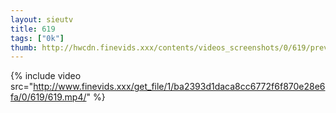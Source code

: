 ```yaml
--- 
layout: sieutv
title: 619
tags: ["0k"]
thumb: http://hwcdn.finevids.xxx/contents/videos_screenshots/0/619/preview.mp4.jpg
---
```

{% include video src="http://www.finevids.xxx/get_file/1/ba2393d1daca8cc6772f6f870e28e6fa/0/619/619.mp4/" %} 
